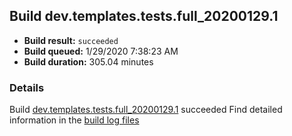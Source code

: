## Build dev.templates.tests.full_20200129.1
- **Build result:** `succeeded`
- **Build queued:** 1/29/2020 7:38:23 AM
- **Build duration:** 305.04 minutes
### Details
Build [dev.templates.tests.full_20200129.1](https://winappstudio.visualstudio.com/web/build.aspx?pcguid=a4ef43be-68ce-4195-a619-079b4d9834c2&builduri=vstfs%3a%2f%2f%2fBuild%2fBuild%2f32732) succeeded
Find detailed information in the [build log files]()
